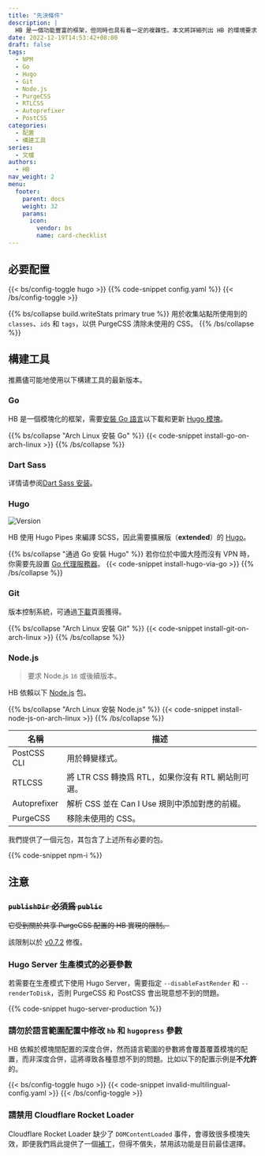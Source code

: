```yaml
---
title: "先決條件"
description: |
  HB 是一個功能豐富的框架，但同時也具有着一定的複雜性。本文將詳細列出 HB 的環境要求，以便你可以正常地開發和使用 HB 模塊和主題。
date: 2022-12-19T14:53:42+08:00
draft: false
tags:
  - NPM
  - Go
  - Hugo
  - Git
  - Node.js
  - PurgeCSS
  - RTLCSS
  - Autoprefixer
  - PostCSS
categories:
  - 配置
  - 構建工具
series:
  - 文檔
authors:
  - HB
nav_weight: 2
menu:
  footer:
    parent: docs
    weight: 32
    params:
      icon:
        vendor: bs
        name: card-checklist
---
```


## 必要配置

{{< bs/config-toggle hugo >}}
{{% code-snippet config.yaml %}}
{{< /bs/config-toggle >}}

{{% bs/collapse build.writeStats primary true %}}
用於收集站點所使用到的 `classes`、`ids` 和 `tags`，以供 PurgeCSS 清除未使用的 CSS。
{{% /bs/collapse %}}

## 構建工具

推薦儘可能地使用以下構建工具的最新版本。

### Go

HB 是一個模塊化的框架，需要[安裝 Go 語言](https://golang.google.cn/dl/)以下載和更新 [Hugo 模塊](https://gohugo.io/hugo-modules/use-modules/#prerequisite)。

{{% bs/collapse "Arch Linux 安裝 Go" %}}
{{< code-snippet install-go-on-arch-linux >}}
{{% /bs/collapse %}}

### Dart Sass

详情请参阅[Dart Sass 安装](https://sass-lang.com/install/)。

### Hugo

![Version](https://img.shields.io/badge/dynamic/json?color=blue&label=requirements&query=requirements&url=https://api.razonyang.com/v1/hugo/modules/github.com/hbstack/hb&style=flat-square)

HB 使用 Hugo Pipes 來編譯 SCSS，因此需要擴展版（**extended**）的 [Hugo](https://gohugo.io/installation/)。

{{% bs/collapse "通過 Go 安裝 Hugo" %}}
若你位於中國大陸而沒有 VPN 時，你需要先設置 [Go 代理服務器](https://hugomods.com/zh-hant/blog/2023/04/go-和-hugo-代理服務器/)。
{{< code-snippet install-hugo-via-go >}}
{{% /bs/collapse %}}

### Git

版本控制系統，可通過[下載](https://git-scm.com/downloads)頁面獲得。

{{% bs/collapse "Arch Linux 安裝 Git" %}}
{{< code-snippet install-git-on-arch-linux >}}
{{% /bs/collapse %}}

### Node.js

> 要求 Node.js `16` 或後續版本。

HB 依賴以下 [Node.js](https://nodejs.org/) 包。

{{% bs/collapse "Arch Linux 安裝 Node.js" %}}
{{< code-snippet install-node-js-on-arch-linux >}}
{{% /bs/collapse %}}

| 名稱         | 描述                                               |
| ------------ | -------------------------------------------------- |
| PostCSS CLI  | 用於轉變樣式。                                     |
| RTLCSS       | 將 LTR CSS 轉換爲 RTL，如果你沒有 RTL 網站則可選。 |
| Autoprefixer | 解析 CSS 並在 Can I Use 規則中添加對應的前綴。     |
| PurgeCSS     | 移除未使用的 CSS。                                 |

我們提供了一個元包，其包含了上述所有必要的包。

{{% code-snippet npm-i %}}

## 注意

### ~~`publishDir` **必須**爲 `public`~~

~~它受到關於共享 PurgeCSS 配置的 HB 實現的限制。~~

該限制以於 [v0.7.2](https://github.com/hbstack/hb/releases/tag/v0.7.2) 修復。

### Hugo Server 生產模式的必要參數

若需要在生產模式下使用 Hugo Server，需要指定 `--disableFastRender` 和 `--renderToDisk`，否則 PurgeCSS 和 PostCSS 會出現意想不到的問題。

{{% code-snippet hugo-server-production %}}

### 請勿於語言範圍配置中修改 `hb` 和 `hugopress` 參數

HB 依賴於模塊間配置的深度合併，然而語言範圍的參數將會覆蓋覆蓋模塊的配置，而非深度合併，這將導致各種意想不到的問題。比如以下的配置示例是**不允許**的。

{{< bs/config-toggle hugo >}}
{{< code-snippet invalid-multilingual-config.yaml >}}
{{< /bs/config-toggle >}}

### 請禁用 Cloudflare Rocket Loader

Cloudflare Rocket Loader 缺少了 `DOMContentLoaded` 事件，會導致很多模塊失效，即便我們爲此提供了一個[補丁](https://github.com/hbstack/cloudflare-rocket-loader)，但得不償失，禁用該功能是目前最佳選擇。
